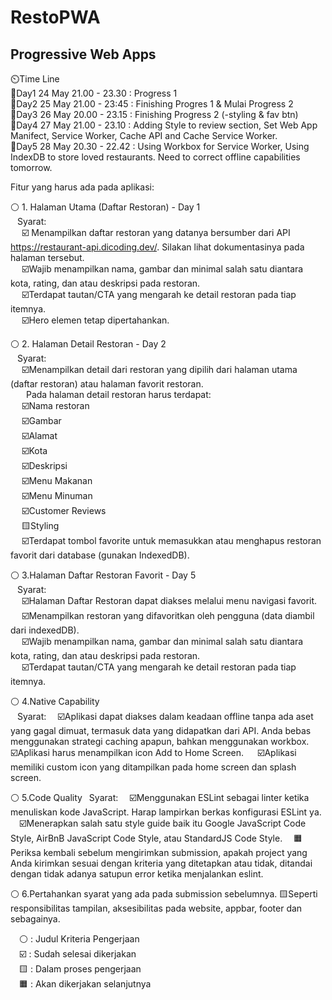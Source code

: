# RestoPWA

## Progressive Web Apps

⏲️Time Line  
📆Day1 24 May 21.00 - 23.30 : Progress 1  
📆Day2 25 May 21.00 - 23:45 : Finishing Progres 1 & Mulai Progress 2  
📆Day3 26 May 20.00 - 23.15 : Finishing Progress 2 (-styling & fav btn)  
📆Day4 27 May 21.00 - 23.10 : Adding Style to review section, Set Web App Manifect, Service Worker, Cache API and Cache Service Worker.  
📆Day5 28 May 20.30 - 22.42 : Using Workbox for Service Worker, Using IndexDB to store loved restaurants. Need to correct offline capabilities tomorrow.

Fitur yang harus ada pada aplikasi:

⚪ 1. Halaman Utama (Daftar Restoran) - Day 1  
&ensp; Syarat:  
&emsp; ☑️ Menampilkan daftar restoran yang datanya bersumber dari API https://restaurant-api.dicoding.dev/. Silakan lihat dokumentasinya pada halaman tersebut.  
&emsp; ☑️Wajib menampilkan nama, gambar dan minimal salah satu diantara kota, rating, dan atau deskripsi pada restoran.  
&emsp; ☑️Terdapat tautan/CTA yang mengarah ke detail restoran pada tiap itemnya.  
&emsp; ☑️Hero elemen tetap dipertahankan.

⚪ 2. Halaman Detail Restoran - Day 2  
&ensp; Syarat:  
 &emsp; ☑️Menampilkan detail dari restoran yang dipilih dari halaman utama (daftar restoran) atau halaman favorit restoran.  
 &emsp;&ensp; Pada halaman detail restoran harus terdapat:  
 &emsp; ☑️Nama restoran  
 &emsp; ☑️Gambar  
 &emsp; ☑️Alamat  
 &emsp; ☑️Kota  
 &emsp; ☑️Deskripsi  
 &emsp; ☑️Menu Makanan  
 &emsp; ☑️Menu Minuman  
 &emsp; ☑️Customer Reviews  
 &emsp; 🟨Styling  
 &emsp; ☑️Terdapat tombol favorite untuk memasukkan atau menghapus restoran favorit dari database (gunakan IndexedDB).

⚪ 3.Halaman Daftar Restoran Favorit - Day 5  
&ensp; Syarat:  
&emsp; ☑️Halaman Daftar Restoran dapat diakses melalui menu navigasi favorit.  
&emsp; ☑️Menampilkan restoran yang difavoritkan oleh pengguna (data diambil dari indexedDB).  
&emsp; ☑️Wajib menampilkan nama, gambar dan minimal salah satu diantara kota, rating, dan atau deskripsi pada restoran.  
&emsp; ☑️Terdapat tautan/CTA yang mengarah ke detail restoran pada tiap itemnya.

⚪ 4.Native Capability  
&ensp; Syarat:
&emsp;☑️Aplikasi dapat diakses dalam keadaan offline tanpa ada aset yang gagal dimuat, termasuk data yang didapatkan dari API. Anda bebas menggunakan strategi caching apapun, bahkan menggunakan workbox.
&emsp; ☑️Aplikasi harus menampilkan icon Add to Home Screen.
&emsp; ☑️Aplikasi memiliki custom icon yang ditampilkan pada home screen dan splash screen.

⚪ 5.Code Quality
&ensp;Syarat:
&emsp;☑️Menggunakan ESLint sebagai linter ketika menuliskan kode JavaScript. Harap lampirkan berkas konfigurasi ESLint ya.
&emsp;☑️Menerapkan salah satu style guide baik itu Google JavaScript Code Style, AirBnB JavaScript Code Style, atau StandardJS Code Style.
&emsp;🟧Periksa kembali sebelum mengirimkan submission, apakah project yang Anda kirimkan sesuai dengan kriteria yang ditetapkan atau tidak, ditandai dengan tidak adanya satupun error ketika menjalankan eslint.

⚪ 6.Pertahankan syarat yang ada pada submission sebelumnya.
🟨Seperti responsibilitas tampilan, aksesibilitas pada website, appbar, footer dan sebagainya.

&emsp;⚪ : Judul Kriteria Pengerjaan  
&emsp;☑️ : Sudah selesai dikerjakan  
&emsp;🟨 : Dalam proses pengerjaan  
&emsp;🟧 : Akan dikerjakan selanjutnya
